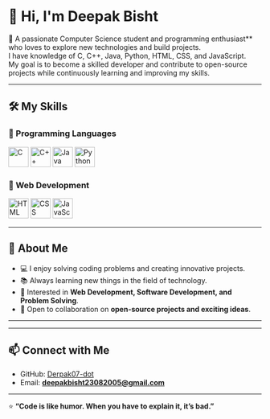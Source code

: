 
# 👋 Hi, I'm Deepak Bisht  

🚀 A passionate  Computer Science student and  programming enthusiast** who loves to explore new technologies and build projects.  
I have knowledge of C, C++, Java, Python, HTML, CSS, and JavaScript.  
My goal is to become a skilled developer and contribute to open-source projects while continuously learning and improving my skills.  

---

## 🛠️ My Skills  

### 🔹 Programming Languages  
<p>
  <img src="https://img.icons8.com/color/48/000000/c-programming.png" alt="C" width="40"/>
  <img src="https://img.icons8.com/color/48/000000/c-plus-plus-logo.png" alt="C++" width="40"/>
  <img src="https://img.icons8.com/color/48/000000/java-coffee-cup-logo.png" alt="Java" width="40"/>
  <img src="https://img.icons8.com/color/48/000000/python.png" alt="Python" width="40"/>
</p>

### 🔹 Web Development  
<p>
  <img src="https://img.icons8.com/color/48/000000/html-5.png" alt="HTML" width="40"/>
  <img src="https://img.icons8.com/color/48/000000/css3.png" alt="CSS" width="40"/>
  <img src="https://img.icons8.com/color/48/000000/javascript.png" alt="JavaScript" width="40"/>
</p>

---

## 🌟 About Me  
- 💻 I enjoy solving coding problems and creating innovative projects.  
- 📚 Always learning new things in the field of technology.  
- 🎯 Interested in **Web Development, Software Development, and Problem Solving**.  
- 🤝 Open to collaboration on **open-source projects and exciting ideas**.  

---

---

## 📫 Connect with Me  
- GitHub: [Derpak07-dot](https://github.com/Derpak07-dot)  
- Email: **deepakbisht23082005@gmail.com**  

---

⭐ **“Code is like humor. When you have to explain it, it’s bad.”**
